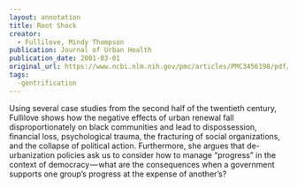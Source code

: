 ```yaml
---
layout: annotation
title: Root Shock
creator:
  - Fullilove, Mindy Thompson
publication: Journal of Urban Health
publication_date: 2001-03-01
original_url: https://www.ncbi.nlm.nih.gov/pmc/articles/PMC3456198/pdf/11524_2006_Article_8.pdf
tags:
  -gentrification
---
```

Using several case studies from the second half of the twentieth century, Fullilove shows how the negative effects of urban renewal fall disproportionately on black communities and lead to dispossession, financial loss, psychological trauma, the fracturing of social organizations, and the collapse of political action. Furthermore, she argues that de-urbanization policies ask us to consider how to manage “progress” in the context of democracy — what are the consequences when a government supports one group’s progress at the expense of another’s?

